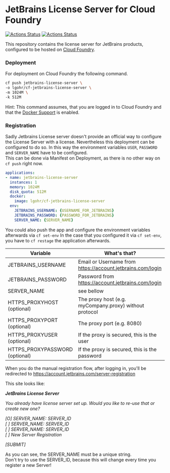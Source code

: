 # JetBrains License Server for Cloud Foundry  
[![Actions Status](https://github.com/elgohr/cf-jetbrains-license-server/workflows/Test/badge.svg)](https://github.com/elgohr/cf-jetbrains-license-server/actions)
[![Actions Status](https://github.com/elgohr/cf-jetbrains-license-server/workflows/Publish%20Master/badge.svg)](https://github.com/elgohr/cf-jetbrains-license-server/actions)

This repository contains the license server for JetBrains products, configured to be hosted on [Cloud Foundry](https://github.com/cloudfoundry/).

### Deployment
For deployment on Cloud Foundry the following command.

```bash
cf push jetbrains-license-server \
-o lgohr/cf-jetbrains-license-server \
-m 1024M \
-k 512M
```

Hint: This command assumes, that you are logged in to Cloud Foundry and that the [Docker Support](https://docs.cloudfoundry.org/adminguide/docker.html) is enabled.

### Registration

Sadly Jetbrains License server doesn't provide an official way to configure the License Server with a license.
Nevertheless this deployment can be configured to do so.
In this way the environment variables `USER`, `PASSWORD` and `SERVER_NAME` have to be configured.  
This can be done via Manifest on Deployment, as there is no other way on `cf push` right now.
```yaml
applications:
- name: jetbrains-license-server
  instances: 1
  memory: 1024M
  disk_quota: 512M
  docker:
    image: lgohr/cf-jetbrains-license-server
  env:
    JETBRAINS_USERNAME: {USERNAME_FOR_JETBRAINS}
    JETBRAINS_PASSWORD: {PASSWORD_FOR_JETBRAINS}
    SERVER_NAME: {SERVER_NAME}
```
You could also push the app and configure the environment variables afterwards via `cf set-env`
In the case that you configured it via `cf set-env`, you have to `cf restage` the application afterwards.

| Variable                       | What's that?                                               |
| ------------------------------ | ---------------------------------------------------------- |
| JETBRAINS_USERNAME             | Email or Username from https://account.jetbrains.com/login |
| JETBRAINS_PASSWORD             | Password from https://account.jetbrains.com/login          |
| SERVER_NAME                    | see bellow                                                 |
| HTTPS_PROXYHOST (optional)     | The proxy host (e.g. myCompany.proxy) without protocol     |
| HTTPS_PROXYPORT (optional)     | The proxy port (e.g. 8080)                                 |
| HTTPS_PROXYUSER (optional)     | If the proxy is secured, this is the user                  |
| HTTPS_PROXYPASSWORD (optional) | If the proxy is secured, this is the password              |

When you do the manual registration flow, after logging in, you'll be redirected to https://account.jetbrains.com/server-registration  

This site looks like:

___JetBrains License Server___

_You already have license server set up. Would you like to re-use that or create new one?_

_[O] SERVER_NAME: SERVER_ID_  
_[ ] SERVER_NAME: SERVER_ID_  
_[ ] SERVER_NAME: SERVER_ID_  
_[ ] New Server Registration_  

_[SUBMIT]_

As you can see, the SERVER_NAME must be a unique string.  
Don't try to use the SERVER_ID, because this will change every time you register a new Server!

